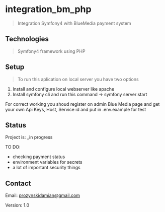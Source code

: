 # integration_bm_php
>Integration Symfony4 with BlueMedia payment system

## Technologies
> Symfony4 framework using PHP

## Setup
> To run this aplication on local server you have two options
1) Install and configure local webserver like apache
2) Install symfony cli and run this command -> symfony server:start

For correct working you shoud register on admin Blue Media page and get your own Api Keys, Host, Service id and put in .env.example for test

## Status
Project is: _in progress

TO DO:
* checking payment status
* environment variables for secrets
* a lot of important security things

## Contact
Email: prozynskidamian@gmail.com

Version: 1.0
